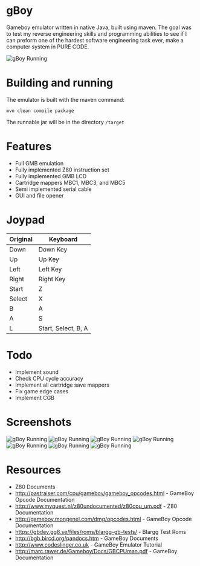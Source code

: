 # gBoy

Gameboy emulator written in native Java, built using maven. The goal was
to test my reverse engineering skills and programming abilities to see
if I can preform one of the hardest software engineering task ever, make
a computer system in PURE CODE.

![gBoy Running](docs/gb1.PNG)

# Building and running
The emulator is built with the maven command:
```
mvn clean compile package
```
The runnable jar will be in the directory `/target`

# Features
- Full GMB emulation
- Fully implemented Z80 instruction set
- Fully implemented GMB LCD
- Cartridge mappers MBC1, MBC3, and MBC5
- Semi implemented serial cable
- GUI and file opener

# Joypad
| Original | Keyboard |
|----------|---------------------|
| Down     |  Down Key           |
| Up       | Up Key              |
| Left     | Left Key            |
| Right    | Right Key           |
| Start    | Z                   |
| Select   | X                   |
| B        | A                   |
| A        | S                   |
| L        | Start, Select, B, A | 


# Todo
- Implement sound
- Check CPU cycle accuracy
- Implement all cartridge save mappers
- Fix game edge cases
- Implement CGB

# Screenshots
![gBoy Running](docs/gb2.PNG)
![gBoy Running](docs/gb3.PNG)
![gBoy Running](docs/gb5.PNG)
![gBoy Running](docs/gb6.PNG)
![gBoy Running](docs/gb7.PNG)
![gBoy Running](docs/gb8.PNG)
![gBoy Running](docs/gb9.PNG)

# Resources
- Z80 Documents
- http://pastraiser.com/cpu/gameboy/gameboy_opcodes.html - GameBoy Opcode Documentation
- http://www.myquest.nl/z80undocumented/z80cpu_um.pdf - Z80 Documentation
- http://gameboy.mongenel.com/dmg/opcodes.html - GameBoy Opcode Documentation
- https://gbdev.gg8.se/files/roms/blargg-gb-tests/ - Blargg Test Roms
- http://bgb.bircd.org/pandocs.htm - GameBoy Documents
- http://www.codeslinger.co.uk - GameBoy Emulator Tutorial
- http://marc.rawer.de/Gameboy/Docs/GBCPUman.pdf - GameBoy Documentation
